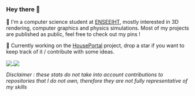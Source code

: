 ### Hey there 👋
<p>
  📖  I'm a computer science student at <a href="https://www.enseeiht.fr/">ENSEEIHT</a>, mostly interested in 3D rendering, computer graphics and physics simulations. Most of my projects are published as public, feel free to check out my pins !
</p>
<p>
🚀  Currently working on the <a href="https://github.com/photonsquid/houseportal">HousePortal</a> project, drop a star if you want to keep track of it / contribute with some ideas.
</p>
<a href="https://github.com/BSoDium?tab=repositories">
  <img align="center" src="https://github-readme-stats.vercel.app/api/top-langs/?username=BSoDium&layout=compact&theme=gotham&bg_color=00000000&hide_border=true&langs_count=10" />
</a>
<a href="https:/sandbox.BSoDium.fr">
  <img align="center" src="https://github-readme-stats.vercel.app/api?username=BSoDium&show_icons=true&theme=gotham&count_private=true&custom_title=BSoDium's+Github+Stats&include_all_commits=true&bg_color=00000000&hide_border=true" />
</a>

_Disclaimer : these stats do not take into account contributions to repositories that I do not own, therefore they are not fully representative of my skills_
